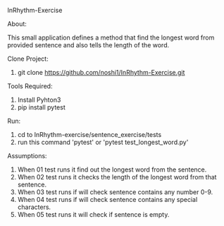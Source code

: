 InRhythm-Exercise

About:

This small application defines a method that find the longest word from provided sentence and also tells the length of the word.

Clone Project:
1. git clone https://github.com/noshi1/InRhythm-Exercise.git

Tools Required:

1. Install Pyhton3
2. pip install pytest

Run:
1. cd to InRhythm-exercise/sentence_exercise/tests
2. run this command 'pytest' or 'pytest test_longest_word.py'

Assumptions:
1. When 01 test runs it find out the longest word from the sentence.
2. When 02 test runs it checks the length of the longest word from that sentence.
3. When 03 test runs if will check sentence contains any number 0-9.
4. When 04 test runs if will check sentence contains any special characters.
5. When 05 test runs it will check if sentence is empty.




